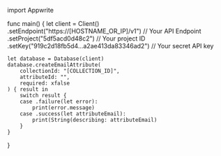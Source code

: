 import Appwrite

func main() {
    let client = Client()
      .setEndpoint("https://[HOSTNAME_OR_IP]/v1") // Your API Endpoint
      .setProject("5df5acd0d48c2") // Your project ID
      .setKey("919c2d18fb5d4...a2ae413da83346ad2") // Your secret API key

    let database = Database(client)
    database.createEmailAttribute(
        collectionId: "[COLLECTION_ID]",
        attributeId: "",
        required: xfalse
    ) { result in
        switch result {
        case .failure(let error):
            print(error.message)
        case .success(let attributeEmail):
            print(String(describing: attributeEmail)
        }
    }
}
